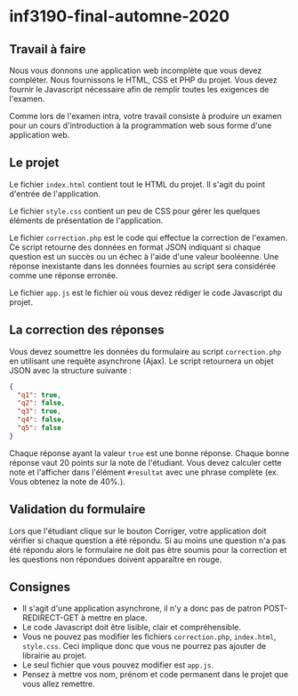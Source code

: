 # inf3190-final-automne-2020

## Travail à faire

Nous vous donnons une application web incomplète que vous devez compléter. Nous
fournissons le HTML, CSS et PHP du projet. Vous devez fournir le Javascript
nécessaire afin de remplir toutes les exigences de l'examen.

Comme lors de l'examen intra, votre travail consiste à produire un examen pour
un cours d'introduction à la programmation web sous forme d'une application web.

## Le projet

Le fichier `index.html` contient tout le HTML du projet. Il s'agit du point
d'entrée de l'application.

Le fichier `style.css` contient un peu de CSS pour gérer les quelques éléments
de présentation de l'application.

Le fichier `correction.php` est le code qui effectue la correction de l'examen.
Ce script retourne des données en format JSON indiquant si chaque question est un succès ou
un échec à l'aide d'une valeur booléenne. Une réponse inexistante dans les
données fournies au script sera considérée comme une réponse erronée.

Le fichier `app.js` est le fichier où vous devez rédiger le code Javascript du
projet.

## La correction des réponses

Vous devez soumettre les données du formulaire au script `correction.php` en
utilisant une requête asynchrone (Ajax). Le script retournera un objet JSON avec
la structure suivante :

```json
{
  "q1": true,
  "q2": false,
  "q3": true,
  "q4": false,
  "q5": false
}
```

Chaque réponse ayant la valeur `true` est une bonne réponse. Chaque bonne
réponse vaut 20 points sur la note de l'étudiant. Vous devez calculer cette note
et l'afficher dans l'élément `#resultat` avec une phrase complète (ex. Vous
obtenez la note de 40%.).

## Validation du formulaire

Lors que l'étudiant clique sur le bouton Corriger, votre application doit
vérifier si chaque question a été répondu. Si au moins une question n'a pas été
répondu alors le formulaire ne doit pas être soumis pour la correction et les
questions non répondues doivent apparaître en rouge.

## Consignes

* Il s'agit d'une application asynchrone, il n'y a donc pas de patron
  POST-REDIRECT-GET à mettre en place.
* Le code Javascript doit être lisible, clair et compréhensible.
* Vous ne pouvez pas modifier les fichiers `correction.php`, `index.html`,
  `style.css`. Ceci implique donc que vous ne pourrez pas ajouter de librairie
  au projet.
* Le seul fichier que vous pouvez modifier est `app.js`.
* Pensez à mettre vos nom, prénom et code permanent dans le projet que vous
  allez remettre.
